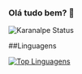 ### Olá tudo bem? 👋

![Karanalpe Status](https://github-readme-stats.vercel.app/api?username=SamuelvLopes&show_icons=true)

##Linguagens

[![Top Linguagens](https://github-readme-stats.vercel.app/api/top-langs/?username=SamuelvLopes&layout=compact)](https://github.com/anuraghazra/github-readme-stats)
